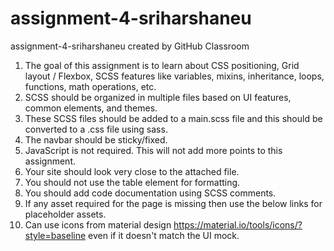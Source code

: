 # assignment-4-sriharshaneu
assignment-4-sriharshaneu created by GitHub Classroom

1. The goal of this assignment is to learn about CSS positioning, Grid layout / Flexbox, SCSS features like variables, mixins, inheritance, loops, functions, math operations, etc.
2. SCSS should be organized in multiple files based on UI features, common elements, and themes.
3. These SCSS files should be added to a main.scss file and this should be converted to a .css file using sass.
4. The navbar should be sticky/fixed.
5. JavaScript is not required. This will not add more points to this assignment.
6. Your site should look very close to the attached file.
7. You should not use the table element for formatting.
8. You should add code documentation using SCSS comments.
9. If any asset required for the page is missing then use the below links for placeholder assets.
10. Can use icons from material design https://material.io/tools/icons/?style=baseline even if it doesn't match the UI mock.

